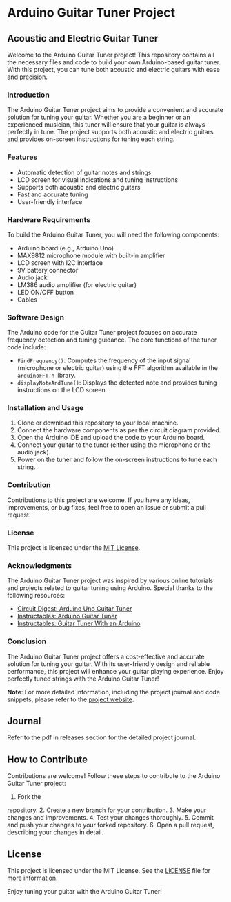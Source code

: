 # Arduino Guitar Tuner Project


## Acoustic and Electric Guitar Tuner

Welcome to the Arduino Guitar Tuner project! This repository contains all the necessary files and code to build your own Arduino-based guitar tuner. With this project, you can tune both acoustic and electric guitars with ease and precision.

### Introduction
The Arduino Guitar Tuner project aims to provide a convenient and accurate solution for tuning your guitar. Whether you are a beginner or an experienced musician, this tuner will ensure that your guitar is always perfectly in tune. The project supports both acoustic and electric guitars and provides on-screen instructions for tuning each string.

### Features
- Automatic detection of guitar notes and strings
- LCD screen for visual indications and tuning instructions
- Supports both acoustic and electric guitars
- Fast and accurate tuning
- User-friendly interface

### Hardware Requirements
To build the Arduino Guitar Tuner, you will need the following components:
- Arduino board (e.g., Arduino Uno)
- MAX9812 microphone module with built-in amplifier
- LCD screen with I2C interface
- 9V battery connector
- Audio jack
- LM386 audio amplifier (for electric guitar)
- LED ON/OFF button
- Cables

### Software Design
The Arduino code for the Guitar Tuner project focuses on accurate frequency detection and tuning guidance. The core functions of the tuner code include:
- `FindFrequency()`: Computes the frequency of the input signal (microphone or electric guitar) using the FFT algorithm available in the `arduinoFFT.h` library.
- `displayNoteAndTune()`: Displays the detected note and provides tuning instructions on the LCD screen.

### Installation and Usage
1. Clone or download this repository to your local machine.
2. Connect the hardware components as per the circuit diagram provided.
3. Open the Arduino IDE and upload the code to your Arduino board.
4. Connect your guitar to the tuner (either using the microphone or the audio jack).
5. Power on the tuner and follow the on-screen instructions to tune each string.

### Contribution
Contributions to this project are welcome. If you have any ideas, improvements, or bug fixes, feel free to open an issue or submit a pull request.

### License
This project is licensed under the [MIT License](LICENSE).

### Acknowledgments
The Arduino Guitar Tuner project was inspired by various online tutorials and projects related to guitar tuning using Arduino. Special thanks to the following resources:
- [Circuit Digest: Arduino Uno Guitar Tuner](https://circuitdigest.com/microcontroller-projects/arduino-uno-guitar-tuner)
- [Instructables: Arduino Guitar Tuner](https://www.instructables.com/Arduino-Guitar-Tuner/)
- [Instructables: Guitar Tuner With an Arduino](https://www.instructables.com/Guitar-Tuner-With-an-Arduino/)

### Conclusion
The Arduino Guitar Tuner project offers a cost-effective and accurate solution for tuning your guitar. With its user-friendly design and reliable performance, this project will enhance your guitar playing experience. Enjoy perfectly tuned strings with the Arduino Guitar Tuner!

**Note**: For more detailed information, including the project journal and code snippets, please refer to the [project website](https://github.com/your-username/arduino-guitar-tuner).

## Journal
Refer to the pdf in releases section for the detailed project journal.

## How to Contribute
Contributions are welcome! Follow these steps to contribute to the Arduino Guitar Tuner project:

1. Fork the

 repository.
2. Create a new branch for your contribution.
3. Make your changes and improvements.
4. Test your changes thoroughly.
5. Commit and push your changes to your forked repository.
6. Open a pull request, describing your changes in detail.

## License
This project is licensed under the MIT License. See the [LICENSE](LICENSE) file for more information.

Enjoy tuning your guitar with the Arduino Guitar Tuner!
